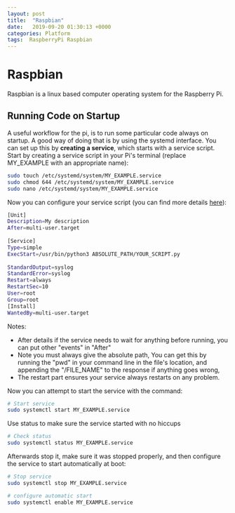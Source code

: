 ```yaml
---
layout: post
title:  "Raspbian"
date:   2019-09-20 01:30:13 +0000
categories: Platform
tags:  RaspberryPi Raspbian
---
```


# Raspbian 

Raspbian is a linux based computer operating system for the Raspberry Pi. 


## Running Code on Startup 
A useful workflow for the pi, is to run some particular code always on startup.
A good way of doing that is by using the systemd interface.  You can set up this by 
**creating a service**, which starts with a service script.
Start by creating a service script in your Pi's terminal
(replace MY_EXAMPLE with an appropriate name):

``` bash
sudo touch /etc/systemd/system/MY_EXAMPLE.service
sudo chmod 644 /etc/systemd/system/MY_EXAMPLE.service
sudo nano /etc/systemd/system/MY_EXAMPLE.service

```

Now you can configure your service script (you can find more details [here](https://www.digitalocean.com/community/tutorials/understanding-systemd-units-and-unit-files)):
```bash
[Unit]
Description=My description 
After=multi-user.target 
 
[Service]
Type=simple
ExecStart=/usr/bin/python3 ABSOLUTE_PATH/YOUR_SCRIPT.py
 
StandardOutput=syslog 
StandardError=syslog 
Restart=always
RestartSec=10
User=root
Group=root 
[Install]
WantedBy=multi-user.target

```

Notes:
* After details if the service needs to wait for anything before
running, you can put other "events" in "After"
* Note you must always give the absolute path, 
You can get this by running the "pwd"
in your command line in the file's location, 
and appending the "/FILE_NAME" to the response
if anything goes wrong,
* The restart part ensures your service always restarts on any problem.

Now you can attempt to start the service with the command:
```bash
# Start service
sudo systemctl start MY_EXAMPLE.service

```

Use status to make sure the service started with no hiccups

```bash
# Check status
sudo systemctl status MY_EXAMPLE.service
```

Afterwards stop it, make sure it was stopped properly, and then
configure the service to start automatically at boot:

```bash
# Stop service
sudo systemctl stop MY_EXAMPLE.service

# configure automatic start
sudo systemctl enable MY_EXAMPLE.service
```


